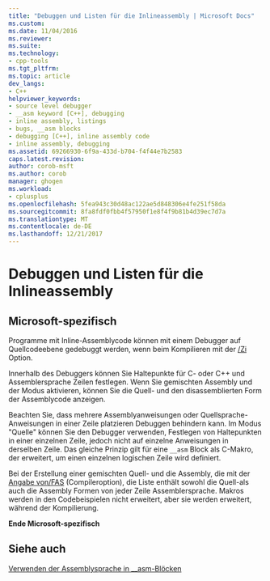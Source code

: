 ```yaml
---
title: "Debuggen und Listen für die Inlineassembly | Microsoft Docs"
ms.custom: 
ms.date: 11/04/2016
ms.reviewer: 
ms.suite: 
ms.technology:
- cpp-tools
ms.tgt_pltfrm: 
ms.topic: article
dev_langs:
- C++
helpviewer_keywords:
- source level debugger
- __asm keyword [C++], debugging
- inline assembly, listings
- bugs, __asm blocks
- debugging [C++], inline assembly code
- inline assembly, debugging
ms.assetid: 69266930-6f9a-433d-b704-f4f44e7b2583
caps.latest.revision: 
author: corob-msft
ms.author: corob
manager: ghogen
ms.workload:
- cplusplus
ms.openlocfilehash: 5fea943c30d48ac122ae5d848306e4fe251f58da
ms.sourcegitcommit: 8fa8fdf0fbb4f57950f1e8f4f9b81b4d39ec7d7a
ms.translationtype: MT
ms.contentlocale: de-DE
ms.lasthandoff: 12/21/2017
---
```

# <a name="debugging-and-listings-for-inline-assembly"></a>Debuggen und Listen für die Inlineassembly
## <a name="microsoft-specific"></a>Microsoft-spezifisch  
 Programme mit Inline-Assemblycode können mit einem Debugger auf Quellcodeebene gedebuggt werden, wenn beim Kompilieren mit der [/Zi](../../build/reference/z7-zi-zi-debug-information-format.md) Option.  
  
 Innerhalb des Debuggers können Sie Haltepunkte für C- oder C++ und Assemblersprache Zeilen festlegen. Wenn Sie gemischten Assembly und der Modus aktivieren, können Sie die Quell- und den disassemblierten Form der Assemblycode anzeigen.  
  
 Beachten Sie, dass mehrere Assemblyanweisungen oder Quellsprache-Anweisungen in einer Zeile platzieren Debuggen behindern kann. Im Modus "Quelle" können Sie den Debugger verwenden, Festlegen von Haltepunkten in einer einzelnen Zeile, jedoch nicht auf einzelne Anweisungen in derselben Zeile. Das gleiche Prinzip gilt für eine `__asm` Block als C-Makro, der erweitert, um einen einzelnen logischen Zeile wird definiert.  
  
 Bei der Erstellung einer gemischten Quell- und die Assembly, die mit der [Angabe von/FAS](../../build/reference/fa-fa-listing-file.md) (Compileroption), die Liste enthält sowohl die Quell-als auch die Assembly Formen von jeder Zeile Assemblersprache. Makros werden in den Codebeispielen nicht erweitert, aber sie werden erweitert, während der Kompilierung.  
  
 **Ende Microsoft-spezifisch**  
  
## <a name="see-also"></a>Siehe auch  
 [Verwenden der Assemblysprache in __asm-Blöcken](../../assembler/inline/using-assembly-language-in-asm-blocks.md)